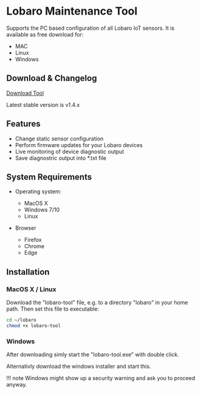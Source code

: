 # Lobaro Maintenance Tool

Supports the PC based configuration of all Lobaro IoT sensors. It is available as free download for:

* MAC
* Linux
* Windows

## Download & Changelog

[Download Tool](https://files.lobaro.com/index.php/s/jJULuRooWzLnYO9)

Latest stable version is v1.4.x

## Features

* Change static sensor configuration
* Perform firmware updates for your Lobaro devices
* Live monitoring of device diagnostic output
* Save diagnostric output into *.txt file

## System Requirements

* Operating system:
    * MacOS X
    * Windows 7/10
    * Linux
    
* Browser
    * Firefox
    * Chrome
    * Edge
    
## Installation

### MacOS X / Linux
Download the "lobaro-tool" file, e.g. to a directory "lobaro" in your home path. Then set this file to executable:
```Bash
cd ~/lobaro
chmod +x lobaro-tool
```
### Windows
After downloading simly start the "lobaro-tool.exe" with double click. 

Alternativly download the windows installer and start this.

!!! note
    Windows might show up a security warning and ask you to proceed anyway.


